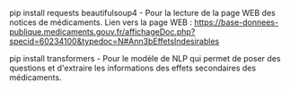 pip install requests beautifulsoup4 - Pour la lecture de la page WEB des notices de médicaments. 
Lien vers la page WEB : https://base-donnees-publique.medicaments.gouv.fr/affichageDoc.php?specid=60234100&typedoc=N#Ann3bEffetsIndesirables

pip install transformers - Pour le modèle de NLP qui permet de poser des questions et d'extraire les informations des effets secondaires des médicaments.
